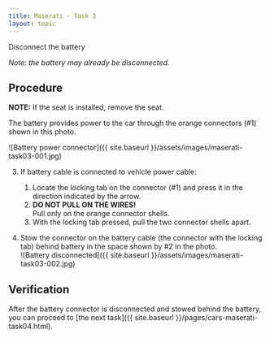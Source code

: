 ```yaml
---
title: Maserati - Task 3
layout: topic
---
```


Disconnect the battery 

_Note: the battery may already be disconnected._

## Procedure

**NOTE:** If the seat is installed, remove the seat.

The battery provides power to the car through the orange connectors (#1) shown in this photo.

![Battery power connector]({{ site.baseurl }}/assets/images/maserati-task03-001.jpg)

3. If battery cable is connected to vehicle power cable:
	1. Locate the locking tab on the connector (#1) and press it in the direction indicated by the arrow.
	2. **DO NOT PULL ON THE WIRES!** <br />Pull only on the orange connector shells.
	2. With the locking tab pressed, pull the two connector shells apart.

4. Stow the connector on the battery cable (the connector with the locking tab) behind battery in the space shown by #2 in the photo. <br />![Battery disconnected]({{ site.baseurl }}/assets/images/maserati-task03-002.jpg)


## Verification

After the battery connector is disconnected and stowed behind the battery, you can proceed to [the next task]({{ site.baseurl }}/pages/cars-maserati-task04.html).